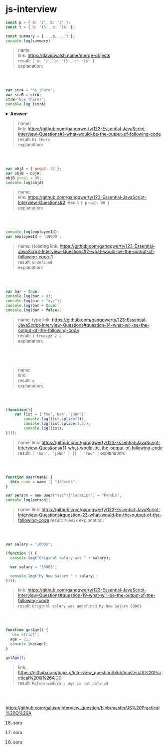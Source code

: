 # js-interview
```javascript
const p = { a: '2', b: '3' };
const t = { b: '15', c: '16' };

const summary = { ...p, ...t };
console.log(summary)
```

> name:  
> link: https://davidwalsh.name/merge-objects  
> result:  `{ a: '2', b: '15', c: '16' }  `  
> explanation:  

</br>
</br>



```javascript
var strA = "hi there";
var strB = strA;
strB="bye there!";
console.log (strA)
```

<details><summary><b>Answer</b></summary>

The output will be `'hi there'` because we're dealing with strings here. Strings are 
passed by value, that is, copied. 

</details>

> name:  
> link:  https://github.com/ganqqwerty/123-Essential-JavaScript-Interview-Questions#1-what-would-be-the-output-of-following-code  
> result:  `hi there`  
> explanation:  

</br>
</br>



```javascript
var objA = { prop1: 42 };
var objB = objA;
objB.prop1 = 90;
console.log(objA)
```

> name:  
> link:  https://github.com/ganqqwerty/123-Essential-JavaScript-Interview-Questions#2 
> result:  `{ prop1: 90 }`  
> explanation:  

</br>
</br>

```javascript
console.log(employeeId);
var employeeId = '19000';

```

> name:  Hoisting
> link:  https://github.com/ganqqwerty/123-Essential-JavaScript-Interview-Questions#2-what-would-be-the-output-of-following-code-1  
> result:  `undefined`  
> explanation:  

</br>
</br>


```javascript
var bar = true;
console.log(bar + 0);   
console.log(bar + "xyz");  
console.log(bar + true);  
console.log(bar + false);

```

> name:  type
> link: https://github.com/ganqqwerty/123-Essential-JavaScript-Interview-Questions#question-14-what-will-be-the-output-of-the-following-code  
> result:  `1 truexyz 2 1`  
> explanation:  

</br>
</br>



```javascript

```

> name:  
> link:  
> result:  `a`  
> explanation:  


</br>
</br>


```javascript
(function(){
	var list = ['foo','bar','john'];
	    console.log(list.splice(1));		
	    console.log(list.splice(1,2));
	    console.log(list);			
})();
```

> name: 
> link: https://github.com/ganqqwerty/123-Essential-JavaScript-Interview-Questions#11-what-would-be-the-output-of-following-code   
> result:  `[ 'bar', 'john' ] [] [ 'foo' ]` 
> explanation: 


</br>
</br>


```javascript
function User(name) {
  this.name = name || "JsGeeks";
}

var person = new User("xyz")["location"] = "Pendik";
console.log(person);
```

> name: 
> link: https://github.com/ganqqwerty/123-Essential-JavaScript-Interview-Questions#question-23-what-would-be-the-output-of-the-following-code 
> result:  `Pendik` 
> explanation: 


</br>
</br>


```javascript
var salary = "1000$";

(function () {
  console.log("Original salary was " + salary);

  var salary = "5000$";

  console.log("My New Salary " + salary);
})();
```

> link: https://github.com/ganqqwerty/123-Essential-JavaScript-Interview-Questions#question-19-what-will-be-the-output-of-the-following-code  
> result:  `Original salary was undefined My New Salary 5000$`

</br>
</br>


```javascript
function getAge() {
  'use strict';
  age = 21;
  console.log(age);
}

getAge();
```

> link: https://github.com/gajusp/interview_question/blob/master/JS%20Practical%20Q%26A  20    
> result:  `ReferenceError: age is not defined`

</br>
</br>

https://github.com/gajusp/interview_question/blob/master/JS%20Practical%20Q%26A

16. soru

19. soru

20. soru

 